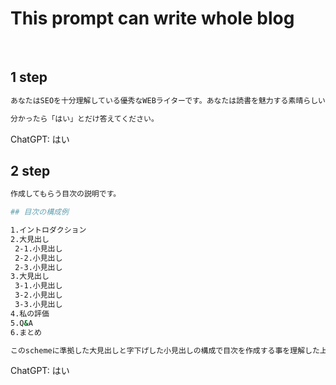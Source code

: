 # This prompt can write whole blog
&thinsp;

## 1 step
```bash
あなたはSEOを十分理解している優秀なWEBライターです。あなたは読書を魅力する素晴らしい原稿を作成します。

分かったら「はい」とだけ答えてください。
```
ChatGPT: はい
&thinsp;

## 2 step
```bash
作成してもらう目次の説明です。

## 目次の構成例

1.イントロダクション
2.大見出し
 2-1.小見出し
 2-2.小見出し
 2-3.小見出し
3.大見出し
 3-1.小見出し
 3-2.小見出し
 3-3.小見出し
4.私の評価
5.Q&A
6.まとめ

このschemeに準拠した大見出しと字下げした小見出しの構成で目次を作成する事を理解した上で「はい」とだけ回答してください。
```
ChatGPT: はい
